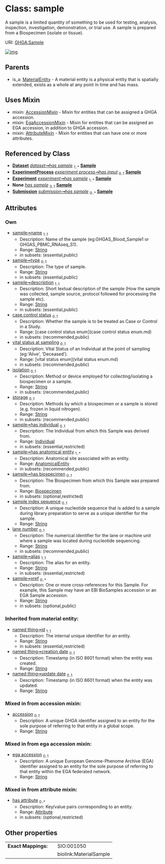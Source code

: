 
# Class: sample


A sample is a limited quantity of something to be used for testing, analysis, inspection, investigation, demonstration, or trial use. A sample is prepared from a Biospecimen (isolate or tissue).

URI: [GHGA:Sample](https://w3id.org/GHGA/Sample)


[![img](https://yuml.me/diagram/nofunky;dir:TB/class/[Submission],[Biospecimen]<has%20biospecimen%200..1-++[Sample&#124;name:string;type:string%20%3F;description:string;case_control_status:case_control_status_enum%20%3F;vital_status_at_sampling:vital_status_enum%20%3F;isolation:string%20%3F;storage:string%20%3F;sample_index_sequence:string%20%3F;lane_number:string%20%3F;alias:string;xref:string%20*;accession:string%20%3F;ega_accession:string%20%3F;id(i):string;creation_date(i):string%20%3F;update_date(i):string%20%3F;schema_type(i):string%20%3F;schema_version(i):string%20%3F],[AnatomicalEntity]<has%20anatomical%20entity%201..*-++[Sample],[Individual]<has%20individual%200..1-++[Sample],[Dataset]++-%20has%20sample%201..*>[Sample],[ExperimentProcess]++-%20has%20input%200..1>[Sample],[Experiment]++-%20has%20sample%201..*>[Sample],[Experiment]-%20has%20sample(i)%200..1>[Sample],[Dataset]-%20has%20sample(i)%200..1>[Sample],[Submission]-%20has%20sample(i)%200..1>[Sample],[Submission]++-%20has%20sample%200..*>[Sample],[Sample]uses%20-.->[AccessionMixin],[Sample]uses%20-.->[EgaAccessionMixin],[Sample]uses%20-.->[AttributeMixin],[MaterialEntity]^-[Sample],[MaterialEntity],[Individual],[ExperimentProcess],[Experiment],[EgaAccessionMixin],[Dataset],[Biospecimen],[AttributeMixin],[Attribute],[AnatomicalEntity],[AccessionMixin])](https://yuml.me/diagram/nofunky;dir:TB/class/[Submission],[Biospecimen]<has%20biospecimen%200..1-++[Sample&#124;name:string;type:string%20%3F;description:string;case_control_status:case_control_status_enum%20%3F;vital_status_at_sampling:vital_status_enum%20%3F;isolation:string%20%3F;storage:string%20%3F;sample_index_sequence:string%20%3F;lane_number:string%20%3F;alias:string;xref:string%20*;accession:string%20%3F;ega_accession:string%20%3F;id(i):string;creation_date(i):string%20%3F;update_date(i):string%20%3F;schema_type(i):string%20%3F;schema_version(i):string%20%3F],[AnatomicalEntity]<has%20anatomical%20entity%201..*-++[Sample],[Individual]<has%20individual%200..1-++[Sample],[Dataset]++-%20has%20sample%201..*>[Sample],[ExperimentProcess]++-%20has%20input%200..1>[Sample],[Experiment]++-%20has%20sample%201..*>[Sample],[Experiment]-%20has%20sample(i)%200..1>[Sample],[Dataset]-%20has%20sample(i)%200..1>[Sample],[Submission]-%20has%20sample(i)%200..1>[Sample],[Submission]++-%20has%20sample%200..*>[Sample],[Sample]uses%20-.->[AccessionMixin],[Sample]uses%20-.->[EgaAccessionMixin],[Sample]uses%20-.->[AttributeMixin],[MaterialEntity]^-[Sample],[MaterialEntity],[Individual],[ExperimentProcess],[Experiment],[EgaAccessionMixin],[Dataset],[Biospecimen],[AttributeMixin],[Attribute],[AnatomicalEntity],[AccessionMixin])

## Parents

 *  is_a: [MaterialEntity](MaterialEntity.md) - A material entity is a physical entity that is spatially extended, exists as a whole at any point in time and has mass.

## Uses Mixin

 *  mixin: [AccessionMixin](AccessionMixin.md) - Mixin for entities that can be assigned a GHGA accession.
 *  mixin: [EgaAccessionMixin](EgaAccessionMixin.md) - Mixin for entities that can be assigned an EGA accession, in addition to GHGA accession.
 *  mixin: [AttributeMixin](AttributeMixin.md) - Mixin for entities that can have one or more attributes.

## Referenced by Class

 *  **[Dataset](Dataset.md)** *[dataset➞has sample](dataset_has_sample.md)*  <sub>1..\*</sub>  **[Sample](Sample.md)**
 *  **[ExperimentProcess](ExperimentProcess.md)** *[experiment process➞has input](experiment_process_has_input.md)*  <sub>0..1</sub>  **[Sample](Sample.md)**
 *  **[Experiment](Experiment.md)** *[experiment➞has sample](experiment_has_sample.md)*  <sub>1..\*</sub>  **[Sample](Sample.md)**
 *  **None** *[has sample](has_sample.md)*  <sub>0..1</sub>  **[Sample](Sample.md)**
 *  **[Submission](Submission.md)** *[submission➞has sample](submission_has_sample.md)*  <sub>0..\*</sub>  **[Sample](Sample.md)**

## Attributes


### Own

 * [sample➞name](sample_name.md)  <sub>1..1</sub>
     * Description: Name of the sample (eg:GHGAS_Blood_Sample1 or GHGAS_PBMC_RNAseq_S1).
     * Range: [String](types/String.md)
     * in subsets: (essential,public)
 * [sample➞type](sample_type.md)  <sub>0..1</sub>
     * Description: The type of sample.
     * Range: [String](types/String.md)
     * in subsets: (essential,public)
 * [sample➞description](sample_description.md)  <sub>1..1</sub>
     * Description: Short textual description of the sample (How the sample was collected, sample source, protocol followed for processing the sample etc).
     * Range: [String](types/String.md)
     * in subsets: (essential,public)
 * [case control status](case_control_status.md)  <sub>0..1</sub>
     * Description: Whether the sample is to be treated as Case or Control in a Study.
     * Range: [case control status enum](case control status enum.md)
     * in subsets: (recommended,public)
 * [vital status at sampling](vital_status_at_sampling.md)  <sub>0..1</sub>
     * Description: Vital Status of an Individual at the point of sampling (eg:'Alive', 'Deceased').
     * Range: [vital status enum](vital status enum.md)
     * in subsets: (recommended,public)
 * [isolation](isolation.md)  <sub>0..1</sub>
     * Description: Method or device employed for collecting/isolating a biospecimen or a sample.
     * Range: [String](types/String.md)
     * in subsets: (recommended,public)
 * [storage](storage.md)  <sub>0..1</sub>
     * Description: Methods by which a biospecimen or a sample is stored (e.g. frozen in liquid nitrogen).
     * Range: [String](types/String.md)
     * in subsets: (recommended,public)
 * [sample➞has individual](sample_has_individual.md)  <sub>0..1</sub>
     * Description: The Individual from which this Sample was derived from.
     * Range: [Individual](Individual.md)
     * in subsets: (essential,restricted)
 * [sample➞has anatomical entity](sample_has_anatomical_entity.md)  <sub>1..\*</sub>
     * Description: Anatomical site associated with an entity.
     * Range: [AnatomicalEntity](AnatomicalEntity.md)
     * in subsets: (recommended,public)
 * [sample➞has biospecimen](sample_has_biospecimen.md)  <sub>0..1</sub>
     * Description: The Biospecimen from which this Sample was prepared from.
     * Range: [Biospecimen](Biospecimen.md)
     * in subsets: (optional,restricted)
 * [sample index sequence](sample_index_sequence.md)  <sub>0..1</sub>
     * Description: A unique nucleotide sequence that is added to a sample during library preparation to serve as a unique identifier for the sample.
     * Range: [String](types/String.md)
 * [lane number](lane_number.md)  <sub>0..1</sub>
     * Description: The numerical identifier for the lane or machine unit where a sample was located during nucleotide sequencing.
     * Range: [String](types/String.md)
     * in subsets: (recommended,public)
 * [sample➞alias](sample_alias.md)  <sub>1..1</sub>
     * Description: The alias for an entity.
     * Range: [String](types/String.md)
     * in subsets: (essential,restricted)
 * [sample➞xref](sample_xref.md)  <sub>0..\*</sub>
     * Description: One or more cross-references for this Sample. For example, this Sample may have an EBI BioSamples accession or an EGA Sample accession.
     * Range: [String](types/String.md)
     * in subsets: (optional,public)

### Inherited from material entity:

 * [named thing➞id](named_thing_id.md)  <sub>1..1</sub>
     * Description: The internal unique identifier for an entity.
     * Range: [String](types/String.md)
     * in subsets: (essential,restricted)
 * [named thing➞creation date](named_thing_creation_date.md)  <sub>0..1</sub>
     * Description: Timestamp (in ISO 8601 format) when the entity was created.
     * Range: [String](types/String.md)
 * [named thing➞update date](named_thing_update_date.md)  <sub>0..1</sub>
     * Description: Timestamp (in ISO 8601 format) when the entity was updated.
     * Range: [String](types/String.md)

### Mixed in from accession mixin:

 * [accession](accession.md)  <sub>0..1</sub>
     * Description: A unique GHGA identifier assigned to an entity for the sole purpose of referring to that entity in a global scope.
     * Range: [String](types/String.md)

### Mixed in from ega accession mixin:

 * [ega accession](ega_accession.md)  <sub>0..1</sub>
     * Description: A unique European Genome-Phenome Archive (EGA) identifier assigned to an entity for the sole purpose of referring to that entity within the EGA federated network.
     * Range: [String](types/String.md)

### Mixed in from attribute mixin:

 * [has attribute](has_attribute.md)  <sub>0..\*</sub>
     * Description: Key/value pairs corresponding to an entity.
     * Range: [Attribute](Attribute.md)
     * in subsets: (optional,restricted)

## Other properties

|  |  |  |
| --- | --- | --- |
| **Exact Mappings:** | | SIO:001050 |
|  | | biolink:MaterialSample |

